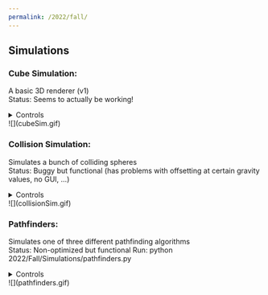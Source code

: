 ```yaml
---
permalink: /2022/fall/
---
```

## Simulations
### Cube Simulation:
A basic 3D renderer (v1)  
Status: Seems to actually be working!  
<details>
    <summary>Controls</summary>
    <p>
        &emsp;To run: python 2022/Fall/Simulations/cube_sim/cube_sim.py<br>
        &emsp;In GUI:<ul><ul>
            <li>Space - Enter cube</li>
            <li>Shift/Ctrl - Layer up/down</li>
            <li>Escape - Exit GUI to simulation</li>
        </ul></ul>&emsp;In simulation:<ul><ul>
            <li>Up/Down - Rotate static x</li>
            <li>Right/Left - Rotate dynamic y</li>
        </ul></ul>
    </p>
</details>
![](cubeSim.gif)


### Collision Simulation:
Simulates a bunch of colliding spheres  
Status: Buggy but functional (has problems with offsetting at certain gravity values, no GUI, ...)  
<details>
    <summary>Controls</summary>
    <p>
        &emsp;To run: python 2022/Fall/Simulations/collision_sim.py<br>
        &emsp;In simulation:<ul><ul>
            <li>0-9 controls gravity value (0-0.9 sg's)</li>
        </ul></ul>
    </p>
</details>
![](collisionSim.gif)


### Pathfinders:
Simulates one of three different pathfinding algorithms  
Status: Non-optimized but functional
Run: python 2022/Fall/Simulations/pathfinders.py  
<details>
    <summary>Controls</summary>
    <p>
        &emsp;To run: python 2022/Fall/Simulations/collision_sim.py
    </p>
</details>
![](pathfinders.gif)

<h2></h2>